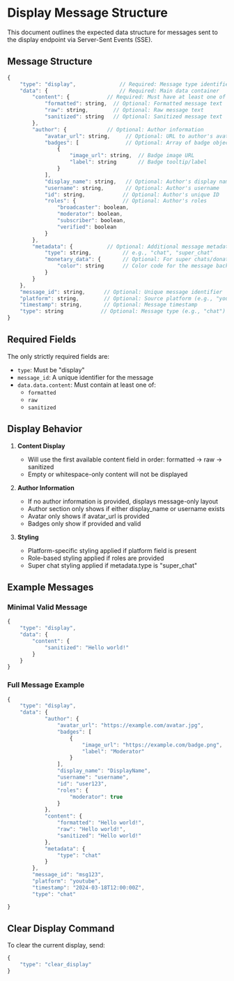 # Display Message Structure

This document outlines the expected data structure for messages sent to the display endpoint via Server-Sent Events (SSE).

## Message Structure

```javascript
{
    "type": "display",              // Required: Message type identifier
    "data": {                       // Required: Main data container
        "content": {            // Required: Must have at least one of these content fields
            "formatted": string,  // Optional: Formatted message text
            "raw": string,        // Optional: Raw message text
            "sanitized": string   // Optional: Sanitized message text
        },
        "author": {             // Optional: Author information
            "avatar_url": string,     // Optional: URL to author's avatar image
            "badges": [               // Optional: Array of badge objects
                {
                    "image_url": string,  // Badge image URL
                    "label": string       // Badge tooltip/label
                }
            ],
            "display_name": string,   // Optional: Author's display name
            "username": string,       // Optional: Author's username
            "id": string,            // Optional: Author's unique ID
            "roles": {               // Optional: Author's roles
                "broadcaster": boolean,
                "moderator": boolean,
                "subscriber": boolean,
                "verified": boolean
            }
        },
        "metadata": {           // Optional: Additional message metadata
            "type": string,          // e.g., "chat", "super_chat"
            "monetary_data": {       // Optional: For super chats/donations
                "color": string      // Color code for the message background
            }
        }
    },
    "message_id": string,      // Optional: Unique message identifier
    "platform": string,        // Optional: Source platform (e.g., "youtube", "twitch")
    "timestamp": string,       // Optional: Message timestamp
    "type": string            // Optional: Message type (e.g., "chat")
}
```

## Required Fields

The only strictly required fields are:

- `type`: Must be "display"
- `message_id`: A unique identifier for the message
- `data.data.content`: Must contain at least one of:
  - `formatted`
  - `raw`
  - `sanitized`

## Display Behavior

1. **Content Display**

   - Will use the first available content field in order: formatted → raw → sanitized
   - Empty or whitespace-only content will not be displayed

2. **Author Information**

   - If no author information is provided, displays message-only layout
   - Author section only shows if either display_name or username exists
   - Avatar only shows if avatar_url is provided
   - Badges only show if provided and valid

3. **Styling**
   - Platform-specific styling applied if platform field is present
   - Role-based styling applied if roles are provided
   - Super chat styling applied if metadata.type is "super_chat"

## Example Messages

### Minimal Valid Message

```javascript
{
    "type": "display",
    "data": {
        "content": {
            "sanitized": "Hello world!"
        }
    }
}
```

### Full Message Example

```javascript
{
    "type": "display",
    "data": {
            "author": {
                "avatar_url": "https://example.com/avatar.jpg",
                "badges": [
                    {
                        "image_url": "https://example.com/badge.png",
                        "label": "Moderator"
                    }
                ],
                "display_name": "DisplayName",
                "username": "username",
                "id": "user123",
                "roles": {
                    "moderator": true
                }
            },
            "content": {
                "formatted": "Hello world!",
                "raw": "Hello world!",
                "sanitized": "Hello world!"
            },
            "metadata": {
                "type": "chat"
            }
        },
        "message_id": "msg123",
        "platform": "youtube",
        "timestamp": "2024-03-18T12:00:00Z",
        "type": "chat"

}
```

## Clear Display Command

To clear the current display, send:

```javascript
{
    "type": "clear_display"
}
```
